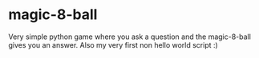 # magic-8-ball
Very simple python game where you ask a question and the magic-8-ball gives you an answer. Also my very first non hello world script :)

